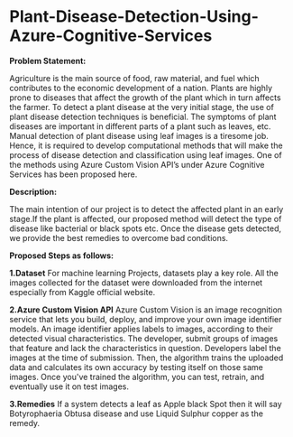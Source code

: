 # Plant-Disease-Detection-Using-Azure-Cognitive-Services

**Problem Statement:**

Agriculture is the main source of food, raw material, and fuel which contributes to the economic development of a nation. Plants are highly prone to diseases that affect the growth of the plant which in turn affects the farmer. To detect a plant disease at the very initial stage, the use of plant disease detection techniques is beneficial. The symptoms of plant diseases are important in different parts of a plant such as leaves, etc. Manual detection of plant disease using leaf images is a tiresome job. Hence, it is required to develop computational methods that will make the process of disease detection and classification using leaf images. One of the methods using Azure Custom Vision API’s under Azure Cognitive Services has been proposed here. 


**Description:**

The main intention of our project is to detect the affected plant in an early stage.If the plant is affected, our proposed method will detect the type of disease like bacterial or black spots etc. Once the disease gets detected, we provide the best remedies to overcome bad conditions.

**Proposed Steps as follows:**

**1.Dataset**
For machine learning Projects, datasets play a key role. All the images collected for the dataset were downloaded from the internet especially from Kaggle official website.


**2.Azure Custom Vision API**
	Azure Custom Vision is an image recognition service that lets you build, deploy, and improve your own image identifier models. An image identifier applies labels to images, according to their detected visual characteristics. The developer, submit groups of images that feature and lack the characteristics in question. Developers label the images  at the time of submission. Then, the algorithm trains the uploaded  data and calculates its own accuracy by testing itself on those same images. Once you've trained the algorithm, you can test, retrain, and eventually use it on test images.

**3.Remedies**
	If a system detects a leaf as Apple black Spot then it will say Botyrophaeria Obtusa disease and use Liquid Sulphur copper as the remedy.

